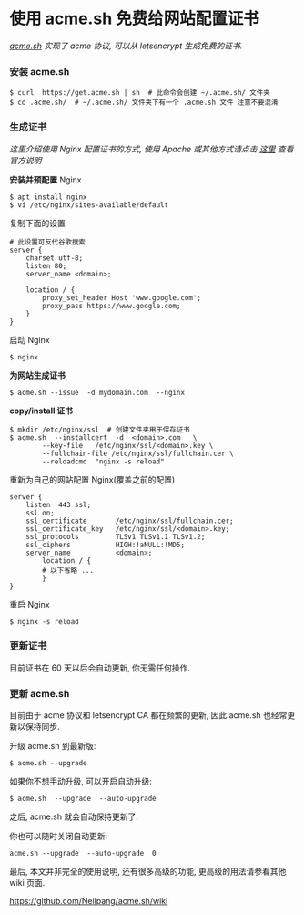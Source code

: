 # 使用 acme.sh 免费给网站配置证书
<i><a href="https://github.com/Neilpang/acme.sh/wiki/%E8%AF%B4%E6%98%8E">acme.sh</a> 实现了 acme 协议, 可以从 letsencrypt 生成免费的证书.</i>

### 安装 acme.sh
```
$ curl  https://get.acme.sh | sh  # 此命令会创建 ~/.acme.sh/ 文件夹
$ cd .acme.sh/  # ~/.acme.sh/ 文件夹下有一个 .acme.sh 文件 注意不要混淆
```

### 生成证书
<i>这里介绍使用 Nginx 配置证书的方式, 使用 Apache 或其他方式请点击 <a href="https://github.com/Neilpang/acme.sh/wiki/%E8%AF%B4%E6%98%8E">这里</a> 查看官方说明</i>

<b>安装并预配置</b> Nginx
```
$ apt install nginx
$ vi /etc/nginx/sites-available/default
```
复制下面的设置
```
# 此设置可反代谷歌搜索
server {
    charset utf-8;
    listen 80;
    server_name <domain>;

    location / {
        proxy_set_header Host 'www.google.com';
        proxy_pass https://www.google.com;
    }
}
```
启动 Nginx
```
$ nginx
```
<b>为网站生成证书</b>
```
$ acme.sh --issue  -d mydomain.com  --nginx  
```
<b>copy/install 证书</b>
```
$ mkdir /etc/nginx/ssl  # 创建文件夹用于保存证书
$ acme.sh  --installcert  -d  <domain>.com   \
        --key-file   /etc/nginx/ssl/<domain>.key \
        --fullchain-file /etc/nginx/ssl/fullchain.cer \
        --reloadcmd  "nginx -s reload"
```
重新为自己的网站配置 Nginx(覆盖之前的配置)
```
server {
    listen  443 ssl;
    ssl on;
    ssl_certificate       /etc/nginx/ssl/fullchain.cer;
    ssl_certificate_key   /etc/nginx/ssl/<domain>.key;
    ssl_protocols         TLSv1 TLSv1.1 TLSv1.2;
    ssl_ciphers           HIGH:!aNULL:!MD5;
    server_name           <domain>;
        location / {
        # 以下省略 ...
        }
}
```
重启 Nginx
```
$ nginx -s reload
```

### 更新证书
目前证书在 60 天以后会自动更新, 你无需任何操作.

### 更新 acme.sh
目前由于 acme 协议和 letsencrypt CA 都在频繁的更新, 因此 acme.sh 也经常更新以保持同步.

升级 acme.sh 到最新版:
```
$ acme.sh --upgrade
```
如果你不想手动升级, 可以开启自动升级:
```
$ acme.sh  --upgrade  --auto-upgrade
```
之后, acme.sh 就会自动保持更新了.

你也可以随时关闭自动更新:
```
acme.sh --upgrade  --auto-upgrade  0
```
最后, 本文并非完全的使用说明, 还有很多高级的功能, 更高级的用法请参看其他 wiki 页面.

https://github.com/Neilpang/acme.sh/wiki

